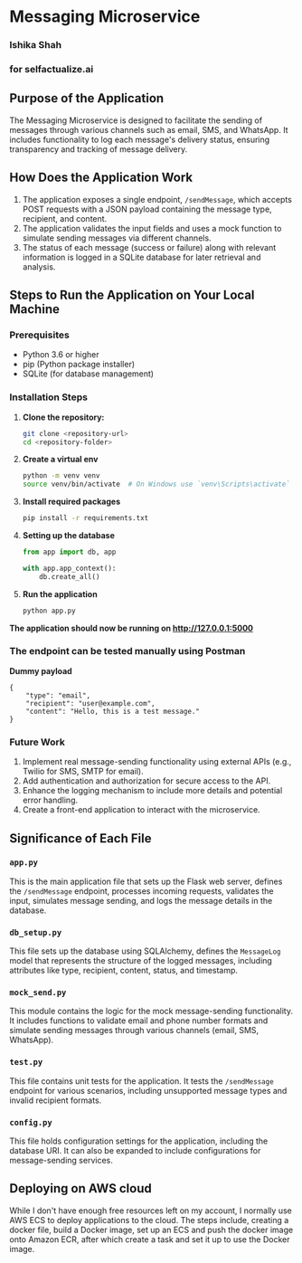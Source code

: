 # Messaging Microservice
### Ishika Shah
### for selfactualize.ai

## Purpose of the Application
The Messaging Microservice is designed to facilitate the sending of messages through various channels such as email, SMS, and WhatsApp. It includes functionality to log each message's delivery status, ensuring transparency and tracking of message delivery.

## How Does the Application Work
1. The application exposes a single endpoint, `/sendMessage`, which accepts POST requests with a JSON payload containing the message type, recipient, and content.
2. The application validates the input fields and uses a mock function to simulate sending messages via different channels.
3. The status of each message (success or failure) along with relevant information is logged in a SQLite database for later retrieval and analysis.

## Steps to Run the Application on Your Local Machine

### Prerequisites
- Python 3.6 or higher
- pip (Python package installer)
- SQLite (for database management)

### Installation Steps
1. **Clone the repository:**
   ```bash
   git clone <repository-url>
   cd <repository-folder>

2. **Create a virtual env**
    ```bash
   python -m venv venv
   source venv/bin/activate  # On Windows use `venv\Scripts\activate`

3. **Install required packages**
    ```bash
   pip install -r requirements.txt

4. **Setting up the database**
   ```python
   from app import db, app
   
   with app.app_context():
       db.create_all()

5. **Run the application**
    ```bash
    python app.py

**The application should now be running on http://127.0.0.1:5000**

### The endpoint can be tested manually using Postman
**Dummy payload**

    {
        "type": "email",
        "recipient": "user@example.com",
        "content": "Hello, this is a test message."
    }

### Future Work
1. Implement real message-sending functionality using external APIs (e.g., Twilio for SMS, SMTP for email).
2. Add authentication and authorization for secure access to the API.
3. Enhance the logging mechanism to include more details and potential error handling.
4. Create a front-end application to interact with the microservice.


## Significance of Each File

### `app.py`
This is the main application file that sets up the Flask web server, defines the `/sendMessage` endpoint, processes incoming requests, validates the input, simulates message sending, and logs the message details in the database.

### `db_setup.py`
This file sets up the database using SQLAlchemy, defines the `MessageLog` model that represents the structure of the logged messages, including attributes like type, recipient, content, status, and timestamp.

### `mock_send.py`
This module contains the logic for the mock message-sending functionality. It includes functions to validate email and phone number formats and simulate sending messages through various channels (email, SMS, WhatsApp).

### `test.py`
This file contains unit tests for the application. It tests the `/sendMessage` endpoint for various scenarios, including unsupported message types and invalid recipient formats.

### `config.py`
This file holds configuration settings for the application, including the database URI. It can also be expanded to include configurations for message-sending services.


## Deploying on AWS cloud
While I don't have enough free resources left on my account, I normally use AWS
ECS to deploy applications to the cloud. The steps include, creating a docker file,
build a Docker image, set up an ECS and push the docker image onto Amazon ECR, after which
create a task and set it up to use the Docker image. 
